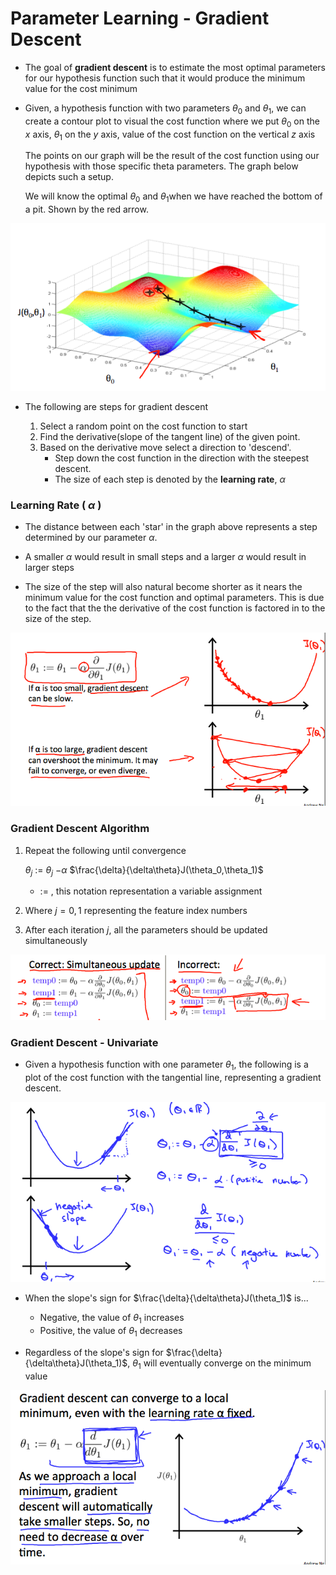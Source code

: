# Parameter Learning - Gradient Descent

- The goal of **gradient descent** is to estimate the most optimal parameters for our hypothesis function such that it would produce the minimum value for the cost minimum

- Given, a hypothesis function with two parameters $\theta_0$ and $\theta_1$, we can create a contour plot to visual the cost function where we put $\theta_0$ on the $x$ axis, $\theta_1$ on the $y$ axis, value of the cost function on the vertical $z$ axis

  The points on our graph will be the result of the cost function using our hypothesis with those specific theta parameters. The graph below depicts such a setup.

  We will know the optimal $\theta_0$ and $\theta_1$when we have reached the bottom of a pit. Shown by the red arrow.

![Gradient Descent](images/GradientDescent.png)

- The following are steps for gradient descent

  1. Select a random point on the cost function to start
  2. Find the derivative(slope of the tangent line) of the given point.
  3. Based on the derivative move select a direction to 'descend'.
     - Step down the cost function in the direction with the steepest descent.
     - The size of each step is denoted by the **learning rate**, $\alpha$

### Learning Rate ( $\alpha$ )

- The distance between each 'star' in the graph above represents a step determined by our parameter $\alpha$.
  
- A smaller $\alpha$ would result in small steps and a larger $\alpha$ would result in larger steps

- The size of the step will also natural become shorter as it nears the minimum value for the cost function and optimal parameters. This is due to the fact that the the derivative of the cost function is factored in to the size of the step.
  
![Gradient Descent](images/GradientDescent4.png)

### Gradient Descent Algorithm

1. Repeat the following until convergence

    $\theta_j$ $:=$ $\theta_j$ $- \alpha$ $\frac{\delta}{\delta\theta}J(\theta_0,\theta_1)$

    - $:=$ , this notation representation a variable assignment

2. Where $j=0,1$ representing the feature index numbers

3. After each iteration $j$, all the parameters should be updated simultaneously  
  
![Gradient Descent](images/GradientDescent2.png)

### Gradient Descent - Univariate

- Given a hypothesis function with one parameter $\theta_1$, the following is a plot of the cost function with the tangential line, representing a gradient descent.

![Gradient Descent](images/GradientDescent3.png)

- When the slope's sign for $\frac{\delta}{\delta\theta}J(\theta_1)$ is...
  - Negative, the value of $\theta_1$ increases
  - Positive, the value of $\theta_1$ decreases

- Regardless of the slope's sign for $\frac{\delta}{\delta\theta}J(\theta_1)$, $\theta_1$ will eventually converge on the minimum value

![Gradient Descent](images/GradientDescent5.png)
